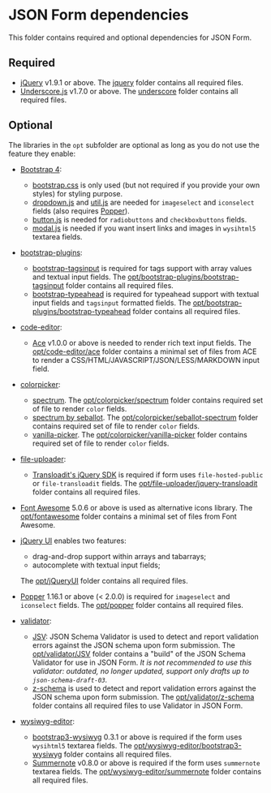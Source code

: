 JSON Form dependencies
======================

This folder contains required and optional dependencies for JSON Form.


Required
--------
  - [jQuery](https://jquery.com/) v1.9.1 or above. The [jquery](jquery) folder contains all required files.
  - [Underscore.js](https://underscorejs.org/) v1.7.0 or above. The [underscore](underscore) folder contains all required files.


Optional
--------
The libraries in the ```opt``` subfolder are optional as long as you do not use the feature they enable:

  * [Bootstrap 4](https://getbootstrap.com/):
    - [bootstrap.css](opt/bootstrap/css/bootstrap.css) is only used (but not required if you provide your own styles) for styling purpose.
    - [dropdown.js](opt/bootstrap/js/dropdown.js) and [util.js](opt/bootstrap/js/util.js) are needed for ```imageselect``` and ```iconselect``` fields (also requires [Popper](opt/popper)).
    - [button.js](opt/bootstrap/js/button.js) is needed for ```radiobuttons``` and ```checkboxbuttons``` fields.
    - [modal.js](opt/bootstrap/js/button.js) is needed if you want insert links and images in ```wysihtml5``` textarea fields.

  * [bootstrap-plugins](opt/bootstrap-plugins):
    - [bootstrap-tagsinput](http://bootstrap-tagsinput.github.io/bootstrap-tagsinput/examples/) is required for tags support with array values and textual input fields. The [opt/bootstrap-plugins/bootstrap-tagsinput](opt/bootstrap-plugins/bootstrap-tagsinput) folder contains all required files.
    - [bootstrap-typeahead](https://github.com/bassjobsen/Bootstrap-3-Typeahead) is required for typeahead support with textual input fields and ```tagsinput``` formatted fields. The [opt/bootstrap-plugins/bootstrap-typeahead](opt/bootstrap-plugins/bootstrap-typeahead) folder contains all required files.

  * [code-editor](opt/code-editor):
    - [Ace](https://ace.c9.io/) v1.0.0 or above is needed to render rich text input fields. The [opt/code-editor/ace](opt/code-editor/ace) folder contains a minimal set of files from ACE to render a CSS/HTML/JAVASCRIPT/JSON/LESS/MARKDOWN input field.

  * [colorpicker](opt/colorpicker):
    - [spectrum](https://bgrins.github.io/spectrum/). The [opt/colorpicker/spectrum](opt/colorpicker/spectrum) folder contains required set of file to render `color` fields.
    - [spectrum by seballot](https://seballot.github.io/spectrum/). The [opt/colorpicker/seballot-spectrum](opt/colorpicker/seballot-spectrum) folder contains required set of file to render `color` fields.
    - [vanilla-picker](https://vanilla-picker.js.org/). The [opt/colorpicker/vanilla-picker](opt/colorpicker/vanilla-picker) folder contains required set of file to render `color` fields.

  * [file-uploader](opt/file-uploader):
    - [Transloadit's jQuery SDK](https://transloadit.com/docs/sdks/jquery-sdk/) is required if form uses ```file-hosted-public``` or ```file-transloadit``` fields. The [opt/file-uploader/jquery-transloadit](opt/file-uploader/jquery-transloadit) folder contains all required files.

  * [Font Awesome](https://fontawesome.com/) 5.0.6 or above is used as alternative icons library. The [opt/fontawesome](opt/fontawesome) folder contains a minimal set of files from Font Awesome.

  * [jQuery UI](https://jqueryui.com/) enables two features:
    - drag-and-drop support within arrays and tabarrays;
    - autocomplete with textual input fields;

    The [opt/jQueryUI](opt/jQueryUI) folder contains all required files.

  * [Popper](https://popper.js.org/) 1.16.1 or above (< 2.0.0) is required for ```imageselect``` and ```iconselect``` fields. The [opt/popper](opt/popper) folder contains all required files.

  * [validator](opt/validator):
    - [JSV](https://github.com/garycourt/JSV): JSON Schema Validator is used to detect and report validation errors against the JSON schema upon form submission. The [opt/validator/JSV](opt/validator/JSV) folder contains a "build" of the JSON Schema Validator for use in JSON Form. _It is not recommended to use this validator: outdated, no longer updated, support only drafts up to `json-schema-draft-03`._
    - [z-schema](https://github.com/zaggino/z-schema) is used to detect and report validation errors against the JSON schema upon form submission. The [opt/validator/z-schema](opt/validator/z-schema) folder contains all required files to use Validator in JSON Form.

  * [wysiwyg-editor](opt/wysiwyg-editor):
    - [bootstrap3-wysiwyg](http://bootstrap-wysiwyg.github.io/bootstrap3-wysiwyg/) 0.3.1 or above is required if the form uses ```wysihtml5``` textarea fields. The [opt/wysiwyg-editor/bootstrap3-wysiwyg](opt/wysiwyg-editor/bootstrap3-wysiwyg) folder contains all required files.
    - [Summernote](https://summernote.org/) v0.8.0 or above is required if the form uses ```summernote``` textarea fields. The [opt/wysiwyg-editor/summernote](opt/wysiwyg-editor/summernote) folder contains all required files.
